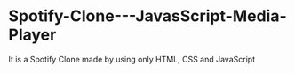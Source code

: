 # Spotify-Clone---JavasScript-Media-Player
It is a Spotify Clone made by using only HTML, CSS and JavaScript 
